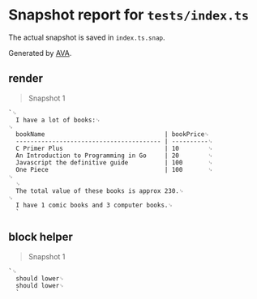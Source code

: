 # Snapshot report for `tests/index.ts`

The actual snapshot is saved in `index.ts.snap`.

Generated by [AVA](https://avajs.dev).

## render

> Snapshot 1

    `␊
      I have a lot of books:␊
    ␊
      bookName                                 | bookPrice␊
      ---------------------------------------- | ----------␊
      C Primer Plus                            | 10        ␊
      An Introduction to Programming in Go     | 20        ␊
      Javascript the definitive guide          | 100       ␊
      One Piece                                | 100       ␊
    ␊
      ␊
      The total value of these books is approx 230.␊
    ␊
      I have 1 comic books and 3 computer books.␊
      `

## block helper

> Snapshot 1

    `␊
      should lower␊
      should lower␊
      `
